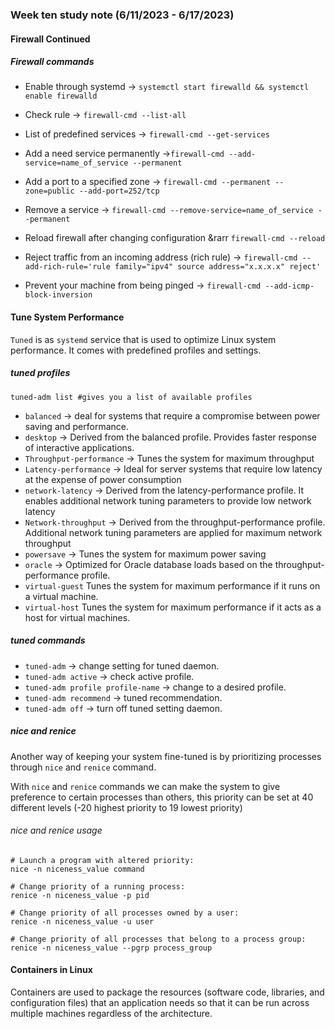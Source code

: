 ### Week ten study note (6/11/2023 - 6/17/2023)<!-- omit from toc -->

#### Firewall Continued

##### Firewall commands
* Enable through systemd &rarr; `systemctl start firewalld && systemctl enable firewalld`
* Check rule &rarr; `firewall-cmd --list-all`
* List of predefined services &rarr; `firewall-cmd --get-services`
* Add a need service permanently &rarr;`firewall-cmd --add-service=name_of_service --permanent`
* Add a port to a specified zone &rarr; `firewall-cmd --permanent --zone=public --add-port=252/tcp`
* Remove a service &rarr; `firewall-cmd --remove-service=name_of_service --permanent`
* Reload firewall after changing configuration &rarr `firewall-cmd --reload`

* Reject traffic from an incoming address (rich rule) &rarr; `firewall-cmd --add-rich-rule='rule family="ipv4" source address="x.x.x.x" reject'`
* Prevent your machine from being pinged &rarr; `firewall-cmd --add-icmp-block-inversion`

#### Tune System Performance
`Tuned` is as `systemd` service that is used to optimize Linux system performance. It comes with predefined profiles and settings.

##### tuned profiles
`tuned-adm list #gives you a list of available profiles`
* `balanced` &rarr; deal for systems that require a compromise between power saving and performance.
* `desktop` &rarr; Derived from the balanced profile. Provides faster response of interactive applications.
* `Throughput-performance` &rarr; Tunes the system for maximum throughput
* `Latency-performance` &rarr; Ideal for server systems that require low latency at the expense of power consumption
* `network-latency` &rarr; Derived from the latency-performance profile. It enables additional network tuning parameters to provide low network latency
* `Network-throughput` &rarr; Derived from the throughput-performance profile. Additional network tuning parameters are applied for maximum network throughput
* `powersave` &rarr; Tunes the system for maximum power saving
* `oracle` &rarr; Optimized for Oracle database loads based on the throughput-performance profile.
* `virtual-guest` Tunes the system for maximum performance if it runs on a virtual machine.
* `virtual-host` Tunes the system for maximum performance if it acts as a host for virtual machines.

##### tuned commands
* `tuned-adm` &rarr; change setting for tuned daemon.
* `tuned-adm active` &rarr; check active profile.
* `tuned-adm profile profile-name` &rarr; change to a desired profile.
* `tuned-adm recommend` &rarr; tuned recommendation.
* `tuned-adm off` &rarr; turn off tuned setting daemon.

##### nice and renice
Another way of keeping your system fine-tuned is by prioritizing processes through `nice` and `renice` command.

With `nice` and `renice` commands we can make the system to give preference to certain processes than others, this priority can be set at 40 different levels (-20 highest priority to 19 lowest priority)

###### nice and renice usage

```console
# Launch a program with altered priority:
nice -n niceness_value command
```
```console
# Change priority of a running process:
renice -n niceness_value -p pid

# Change priority of all processes owned by a user:
renice -n niceness_value -u user

# Change priority of all processes that belong to a process group:
renice -n niceness_value --pgrp process_group
```
#### Containers in Linux
Containers are used to package the resources (software code, libraries, and configuration files) that an application needs so that it can be run across multiple machines regardless of the architecture.